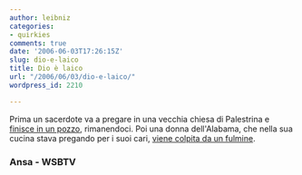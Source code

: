 ```yaml
---
author: leibniz
categories:
- quirkies
comments: true
date: '2006-06-03T17:26:15Z'
slug: dio-e-laico
title: Dio è laico
url: "/2006/06/03/dio-e-laico/"
wordpress_id: 2210

---
```

Prima un sacerdote va a pregare in una vecchia chiesa di Palestrina e [finisce in un pozzo](http://www.ansa.it/main/notizie/fdg/200605312149243977/200605312149243977.html), rimanendoci. Poi una donna dell'Alabama, che nella sua cucina stava pregando per i suoi cari, [viene colpita da un fulmine](http://www.wsbtv.com/news/9293414/detail.html).


### Ansa - WSBTV
